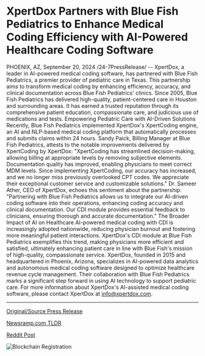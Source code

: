 # XpertDox Partners with Blue Fish Pediatrics to Enhance Medical Coding Efficiency with AI-Powered Healthcare Coding Software

PHOENIX, AZ, September 20, 2024 /24-7PressRelease/ -- XpertDox, a leader in AI-powered medical coding software, has partnered with Blue Fish Pediatrics, a premier provider of pediatric care in Texas. This partnership aims to transform medical coding by enhancing efficiency, accuracy, and clinical documentation across Blue Fish Pediatrics' clinics.  Since 2005, Blue Fish Pediatrics has delivered high-quality, patient-centered care in Houston and surrounding areas. It has earned a trusted reputation through its comprehensive patient education, compassionate care, and judicious use of medications and tests.  Empowering Pediatric Care with AI-Driven Solutions Recently, Blue Fish Pediatrics implemented XpertDox's XpertCoding engine, an AI and NLP-based medical coding platform that automatically processes and submits claims within 24 hours.  Sandy Paick, Billing Manager at Blue Fish Pediatrics, attests to the notable improvements delivered by XpertCoding by XpertDox: "XpertCoding has streamlined decision-making, allowing billing at appropriate levels by removing subjective elements. Documentation quality has improved, enabling physicians to meet correct MDM levels. Since implementing XpertCoding, our accuracy has increased, and we no longer miss previously overlooked CPT codes. We appreciate their exceptional customer service and customizable solutions."  Dr. Sameer Ather, CEO of XpertDox, echoes this sentiment about the partnership: "Partnering with Blue Fish Pediatrics allows us to integrate our AI-driven coding software into their operations, enhancing coding accuracy and clinical documentation. Our CDI module provides essential feedback to clinicians, ensuring thorough and accurate documentation."  The Broader Impact of AI on Healthcare AI-powered medical coding with CDI is increasingly adopted nationwide, reducing physician burnout and fostering more meaningful patient interactions. XpertDox's CDI module at Blue Fish Pediatrics exemplifies this trend, making physicians more efficient and satisfied, ultimately enhancing patient care in line with Blue Fish's mission of high-quality, compassionate service.  XpertDox, founded in 2015 and headquartered in Phoenix, Arizona, specializes in AI-powered data analytics and autonomous medical coding software designed to optimize healthcare revenue cycle management. Their collaboration with Blue Fish Pediatrics marks a significant step forward in using AI technology to support pediatric care.  For more information about XpertDox's AI-assisted medical coding software, please contact XpertDox at info@xpertdox.com. 

---

[Original/Source Press Release](https://www.24-7pressrelease.com/press-release/514506/xpertdox-partners-with-blue-fish-pediatrics-to-enhance-medical-coding-efficiency-with-ai-powered-healthcare-coding-software)
                    

[Newsramp.com TLDR](None) 



[Reddit Post](https://www.reddit.com/r/newsramp/comments/1fmbqyd/xpertdox_partners_with_blue_fish_pediatrics_to/) 



![Blockchain Registration](https://cdn.newsramp.app/24-7PressRelease/qrcode/249/20/rend7mVJ.webp)